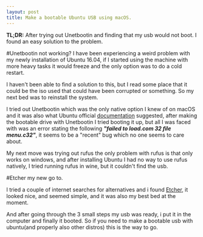 ```yaml
---
layout: post
title: Make a bootable Ubuntu USB using macOS.
---
```


**TL;DR:** After trying out Unetbootin and finding that my usb would not boot. I found an easy solution to the problem.


#Unetbootin not working?
I have been experiencing a weird problem with my newly installation of Ubuntu 16.04, if I started using the machine with more heavy tasks it would freeze and the only option was to do a cold restart.

I haven't been able to find a solution to this, but I read some place that it could be the iso used that could have been corrupted or something. So my next bed was to reinstall the system.

I tried out Unetbootin which was the only native option I knew of on macOS and it was also what Ubuntu official [documentation](http://www.ubuntu.com/download/desktop/create-a-usb-stick-on-mac-osx) suggested, after making the bootable drive with Unetbootin I tried booting it up, but all I was faced with was an error stating the following ***"failed to load.com 32 file menu.c32"***, it seems to be a "recent" bug which no one seems to care about.

My next move was trying out rufus the only problem with rufus is that only works on windows, and after installing Ubuntu I had no way to use rufus natively, I tried running rufus in wine, but it couldn't find the usb.

#Etcher my new go to.

I tried a couple of internet searches for alternatives and i found [Etcher](https://www.etcher.io), it looked nice, and seemed simple, and it was also my best bed at the moment.

And after going through the 3 small steps my usb was ready, i put it in the computer and finally it booted.
So if you need to make a bootable usb with ubuntu(and properly also other distros) this is the way to go.
